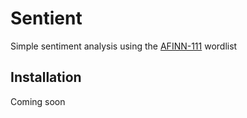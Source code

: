 # Sentient

Simple sentiment analysis using the [AFINN-111](http://www2.imm.dtu.dk/pubdb/views/publication_details.php?id=6010) wordlist

## Installation

Coming soon
